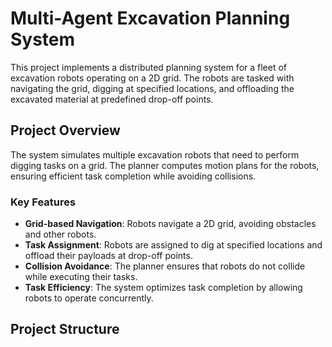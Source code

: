 # Multi-Agent Excavation Planning System

This project implements a distributed planning system for a fleet of excavation robots operating on a 2D grid. The robots are tasked with navigating the grid, digging at specified locations, and offloading the excavated material at predefined drop-off points.

## Project Overview

The system simulates multiple excavation robots that need to perform digging tasks on a grid. The planner computes motion plans for the robots, ensuring efficient task completion while avoiding collisions.

### Key Features

- **Grid-based Navigation**: Robots navigate a 2D grid, avoiding obstacles and other robots.
- **Task Assignment**: Robots are assigned to dig at specified locations and offload their payloads at drop-off points.
- **Collision Avoidance**: The planner ensures that robots do not collide while executing their tasks.
- **Task Efficiency**: The system optimizes task completion by allowing robots to operate concurrently.

## Project Structure
